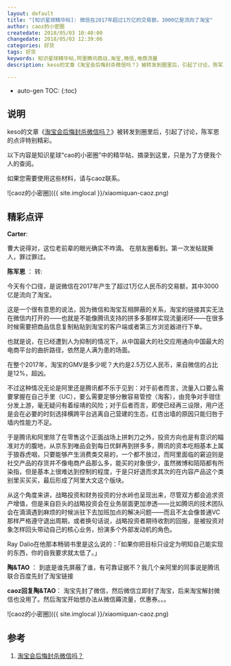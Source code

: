 ```yaml
---
layout: default
title: "[知识星球精华帖]: 微信在2017年超过1万亿的交易额，3000亿是流向了淘宝"
author: caoz的小密圈
createdate: 2018/05/03 10:40:00
changedate: 2018/05/03 12:39:06
categories: 好货
tags: 好货
keywords: 知识星球精华帖,阿里腾讯商战,淘宝,微信,电商流量
description: keso的文章《淘宝会后悔封杀微信吗？》被转发到圈里后，引起了讨论，陈军恩的点评特别精彩。

---
```


* auto-gen TOC:
{:toc}

## 说明

keso的文章《[淘宝会后悔封杀微信吗？][1]》被转发到圈里后，引起了讨论，陈军恩的点评特别精彩。

以下内容是知识星球“cao的小密圈”中的精华帖，摘录到这里，只是为了方便我个人的查阅。

如果您需要使用这些材料，请与caoz联系。

![caoz的小密圈]({{ site.imglocal }}/xiaomiquan-caoz.png) 

## 精彩点评

**Carter**:

曹大说得对，这位老前辈的眼光确实不咋滴。
在朋友圈看到。第一次发帖就撕人，罪过罪过。

**陈军恩** ： 转:

今天有个口径，是说微信在2017年产生了超过1万亿人民币的交易额，其中3000亿是流向了淘宝。

这是一个很有意思的说法，因为微信和淘宝互相屏蔽的关系，淘宝的链接其实无法在微信内打开的——也就是不能像腾讯支持的拼多多那样实现流量闭环——在很多时候需要把商品信息复制粘贴到淘宝的客户端或者第三方浏览器进行下单。

也就是说，在已经遭到人为抑制的情况下，从中国最大的社交应用通向中国最大的电商平台的曲折路径，依然是人满为患的场面。

在整个2017年，淘宝的GMV是多少呢？大约是2.5万亿人民币，来自微信的占比是12%，超凶。

不过这种情况无论是阿里还是腾讯都不乐于见到：对于前者而言，流量入口要么需要掌握在自己手里（UC），要么需要足够分散容易管控（淘客），由竞争对手钳住分发上游，毫无疑问有着绥靖的风险；对于后者而言，即使已经再三设限，用户还是会在必要的时刻选择横跨平台逃离自己营建的生态，红杏出墙的原因只能归咎于墙内性能力不足。

于是腾讯和阿里除了在零售这个正面战场上拼刺刀之外，投资方向也是有意识的瞄准对方的腹地，从京东到唯品会到每日优鲜再到拼多多，腾讯的资本吃相基本上属于狼吞虎咽，只要能够产生消费类交易的，一个都不放过，而阿里面临的窘迫则是社交产品的存货并不像电商产品那么多，能买的对象很少，虽然微博和陌陌都有所染指，但是基本上很难达到控制的程度，于是只好退而求其次的在内容产品这个类别里买买买，最后形成了阿里大文这个版块。

从这个角度来讲，战略投资和财务投资的分水岭也呈现出来，尽管双方都会追求资产增值，但是来自巨头的战略投资会在业务层面更加渗透——比如腾讯的技术团队会在滴滴遇到麻烦的时候派驻下去加班加点的解决问题——而且不太会像普通VC那样严格遵守退出周期，或者换句话说，战略投资者期待收割的回报，是被投资对象怎样回头带动自己的核心业务，扮演多个外部发动机的角色。

Ray Dalio在他那本畅销书里是这么说的：「如果你把目标只设定为明知自己能实现的东西，你的自我要求就太低了。」

**陶&TAO** ： 到底是谁先屏蔽了谁，有可靠证据不？我几个亲阿里的同事说是腾讯联合百度先封了淘宝链接

**caoz回复陶&TAO**： 淘宝先封了微信，然后微信立即封了淘宝，后来淘宝解封微信也没用了。然后淘宝开始想办法从微信薅流量，优惠券。。。

![caoz的小密圈]({{ site.imglocal }}/xiaomiquan-caoz.png) 

## 参考

1. [淘宝会后悔封杀微信吗？][1]

[1]: https://mp.weixin.qq.com/s/4bDWU6G4FTY-jgnSDavI8w  "淘宝会后悔封杀微信吗？" 
